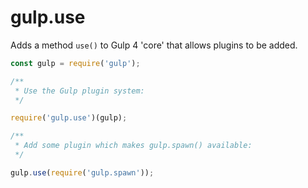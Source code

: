 # gulp.use

Adds a method `use()` to Gulp 4 'core' that allows plugins to be added.

```javascript
const gulp = require('gulp');

/**
 * Use the Gulp plugin system:
 */

require('gulp.use')(gulp);

/**
 * Add some plugin which makes gulp.spawn() available:
 */

gulp.use(require('gulp.spawn'));
```
